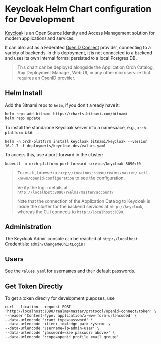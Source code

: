 <!--
SPDX-FileCopyrightText: (C) 2025 Intel Corporation
SPDX-License-Identifier: Apache-2.0
-->

# Keycloak Helm Chart configuration for Development

[Keycloak] is an Open Source Identity and Access Management solution
for modern applications and services.

It can also act as a Federated [OpenID Connect] provider,
connecting to a variety of backends. In this deployment,
it is not connected to a backend and uses its own
internal format persisted to a local Postgres DB.

> This chart can be deployed alongside the Application Orch Catalog,
> App Deployment Manager, Web UI, or any other microservice
> that requires an OpenID provider.

## Helm Install

Add the Bitnami repo to `helm`, if you don't already have it:

```shell
helm repo add bitnami https://charts.bitnami.com/bitnami
helm repo update
```

To install the standalone Keycloak server into a namespace,
e.g., `orch-platform`, use:

```shell
helm -n orch-platform install keycloak bitnami/keycloak --version 16.1.7 -f deployments/keycloak-dev/values.yaml
```

To access this, use a port-forward in the cluster:

```shell
kubectl -n orch-platform port-forward service/keycloak 8090:80
```

> To test it, browse to
> `http://localhost:8090/realms/master/.well-known/openid-configuration`
> to see the configuration.
>
> Verify the login details at `http://localhost:8090/realms/master/account/`
>
> Note that the connection of the Application Catalog to Keycloak
> is inside the cluster for the backend services at
> `http://keycloak`, whereas the GUI connects to `http://localhost:8090`.

## Administration

The Keycloak Admin console can be reached at `http://localhost`.
Credentials: `admin/ChangeMeOn1stLogin!`

## Users

See the `values.yaml` for usernames and their default passwords.

## Get Token Directly

To get a token directly for development purposes, use:

```shell
curl --location --request POST 'http://localhost:8090/realms/master/protocol/openid-connect/token' \
--header 'Content-Type: application/x-www-form-urlencoded' \
--data-urlencode 'grant_type=password' \
--data-urlencode 'client_id=ledge-park-system' \
--data-urlencode 'username=lp-admin-user' \
--data-urlencode 'password=<see password above>' \
--data-urlencode 'scope=openid profile email groups'
```

[Keycloak]: https://www.keycloak.org/
[OpenID Connect]: https://openid.net/connect/
